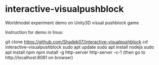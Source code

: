 # interactive-visualpushblock
Worldmodel experiment demo on Unity3D visual pushblock game

Instruction for demo in linux:

git clone https://github.com/Shadek07/interactive-visualpushblock
cd interactive-visualpushblock
sudo apt update
sudo apt install nodejs
sudo apt install npm
npm install -g http-server
http-server -c-1
(then go to http://localhost:8081 on browser)
